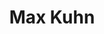 ---
# Display name
title: Max Kuhn

# Is this the primary user of the site?
superuser: false # true or false

# Role/position
role: Software Engineer, RStudio

social:
- icon: linkedin
  icon_pack: fab
  link: https://www.linkedin.com/in/max-kuhn-864a9110/
- icon: github
  icon_pack: fab
  link: https://github.com/topepo
#- icon: link
#  icon_pack: fas
#  link: https://epijim.uk


# Enter email to display Gravatar (if Gravatar enabled in Config)
#email: 'james.black.jb2@roche.com'

# Highlight the author in author lists? (true/false)
highlight_name: false

# Organizational groups that you belong to (for People widget)
#   Set this to `[]` or comment out if you are not using People widget.
user_groups:
- Featured talks 2022
---